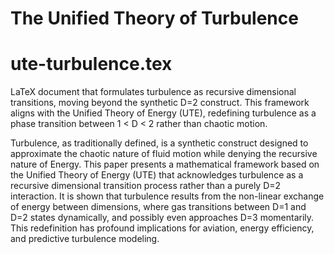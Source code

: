 <h1>The Unified Theory of Turbulence</h1>

# ute-turbulence.tex
LaTeX document that formulates turbulence as recursive dimensional transitions, moving beyond the synthetic D=2 construct. This framework aligns with the Unified Theory of Energy (UTE), redefining turbulence as a phase transition between 1 &lt; D &lt; 2 rather than chaotic motion.

Turbulence, as traditionally defined, is a synthetic construct designed to approximate the chaotic nature of fluid motion while denying the recursive nature of Energy. This paper presents a mathematical framework based on the Unified Theory of Energy (UTE) that acknowledges turbulence as a recursive dimensional transition process rather than a purely D=2 interaction. It is shown that turbulence results from the non-linear exchange of energy between dimensions, where gas transitions between D=1 and D=2 states dynamically, and possibly even approaches D=3 momentarily. This redefinition has profound implications for aviation, energy efficiency, and predictive turbulence modeling.
